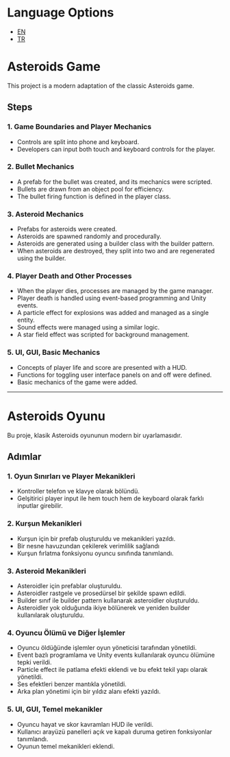 # Language Options
- [EN](#asteroids-game)
- [TR](#asteroids-oyunu)

# Asteroids Game

This project is a modern adaptation of the classic Asteroids game.

## Steps

### 1. Game Boundaries and Player Mechanics
- Controls are split into phone and keyboard.
- Developers can input both touch and keyboard controls for the player.

### 2. Bullet Mechanics

- A prefab for the bullet was created, and its mechanics were scripted.
- Bullets are drawn from an object pool for efficiency.
- The bullet firing function is defined in the player class.

### 3. Asteroid Mechanics

- Prefabs for asteroids were created.
- Asteroids are spawned randomly and procedurally.
- Asteroids are generated using a builder class with the builder pattern.
- When asteroids are destroyed, they split into two and are regenerated using the builder.

### 4. Player Death and Other Processes

- When the player dies, processes are managed by the game manager.
- Player death is handled using event-based programming and Unity events.
- A particle effect for explosions was added and managed as a single entity.
- Sound effects were managed using a similar logic.
- A star field effect was scripted for background management.

### 5. UI, GUI, Basic Mechanics

- Concepts of player life and score are presented with a HUD.
- Functions for toggling user interface panels on and off were defined.
- Basic mechanics of the game were added.

-----------------

# Asteroids Oyunu

Bu proje, klasik Asteroids oyununun modern bir uyarlamasıdır.

## Adımlar

### 1. Oyun Sınırları ve Player Mekanikleri
- Kontroller telefon ve klavye olarak bölündü.
- Gelşitirici player input ile hem touch hem de keyboard olarak farklı inputlar girebilir.

### 2. Kurşun Mekanikleri

- Kurşun için bir prefab oluşturuldu ve mekanikleri yazıldı.
- Bir nesne havuzundan çekilerek verimlilik sağlandı
- Kurşun fırlatma fonksiyonu oyuncu sınıfında tanımlandı.

### 3. Asteroid Mekanikleri

- Asteroidler için prefablar oluşturuldu.
- Asteroidler rastgele ve prosedürsel bir şekilde spawn edildi.
- Builder sınıf ile builder pattern kullanarak asteroidler oluşturuldu.
- Asteroidler yok olduğunda ikiye bölünerek ve yeniden builder kullanılarak oluşturuldu.

### 4. Oyuncu Ölümü ve Diğer İşlemler

- Oyuncu öldüğünde işlemler oyun yöneticisi tarafından yönetildi.
- Event bazlı programlama ve Unity events kullanılarak oyuncu ölümüne tepki verildi.
- Particle effect ile patlama efekti eklendi ve bu efekt tekil yapı olarak yönetildi.
- Ses efektleri benzer mantıkla yönetildi.
- Arka plan yönetimi için bir yıldız alanı efekti yazıldı.

### 5. UI, GUI, Temel mekanikler

- Oyuncu hayat ve skor kavramları HUD ile verildi.
- Kullanıcı arayüzü panelleri açık ve kapalı duruma getiren fonksiyonlar tanımlandı.
- Oyunun temel mekanikleri eklendi.
